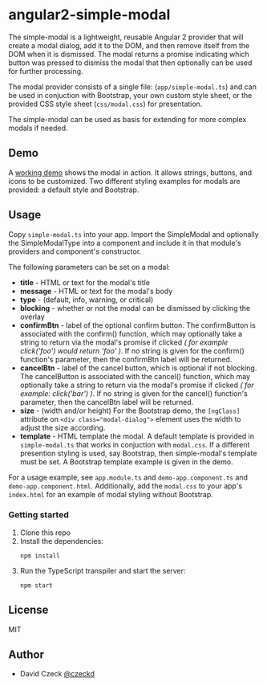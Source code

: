 # angular2-simple-modal

The simple-modal is a lightweight, reusable Angular 2 provider that will 
create a modal dialog, add it to the DOM, and then remove itself from the DOM 
when it is dismissed. The modal returns a promise indicating which button was 
pressed to dismiss the modal that then optionally can be used for further 
processing.

The modal provider consists of a single file: (`app/simple-modal.ts`) and 
can be used in conjuction with Bootstrap, your own custom style sheet, or
the provided CSS style sheet (`css/modal.css`) for presentation.

The simple-modal can be used as basis for extending for more complex modals 
if needed.


## Demo

A [working demo](http://czeckd.github.io/angular2-simple-modal/demo/) shows
the modal in action. It allows strings, buttons, and icons to be customized.
Two different styling examples for modals are provided: a default style and 
Bootstrap.


## Usage

Copy `simple-modal.ts` into your app. Import the SimpleModal and optionally 
the SimpleModalType into a component and include it in that module's 
providers and component's constructor.

The following parameters can be set on a modal: 
- **title** - HTML or text for the modal's title
- **message** - HTML or text for the modal's body 
- **type** - (default, info, warning, or critical)
- **blocking** - whether or not the modal can be dismissed by clicking the 
overlay
- **confirmBtn** - label of the optional confirm button. The confirmButton is 
associated with the confirm() function, which may optionally take a string to 
return via the modal's promise if clicked *( for example click('foo') would 
return 'foo' )*. If no string is given for the confirm() function's parameter, 
then the confirmBtn label will be returned.
- **cancelBtn** - label of the cancel button, which is optional if not 
blocking. The cancelButton is associated with the cancel() function, which may 
optionally take a string to return via the modal's promise if clicked *( for 
example: click('bar') )*. If no string is given for the cancel() function's 
parameter, then the cancelBtn label will be returned.
- **size** - (width and/or height) For the Bootstrap demo, the `[ngClass]` 
attribute on `<div class="modal-dialog">` element uses the width to adjust the
size according.
- **template** - HTML template the modal. A default template is provided in
`simple-modal.ts` that works in conjuction with `modal.css`. If a different
presention styling is used, say Bootstrap, then simple-modal's template must
be set. A Bootstrap template example is given in the demo.

For a usage example, see `app.module.ts` and `demo-app.component.ts` and 
`demo-app.component.html`. Additionally, add the `modal.css` to your app's 
`index.html` for an example of modal styling without Bootstrap.


### Getting started

1. Clone this repo
1. Install the dependencies:
	```
    npm install
	```
1. Run the TypeScript transpiler and start the server:
	```
	npm start
	```

## License

MIT


## Author
- David Czeck [@czeckd](https://github.com/czeckd)
